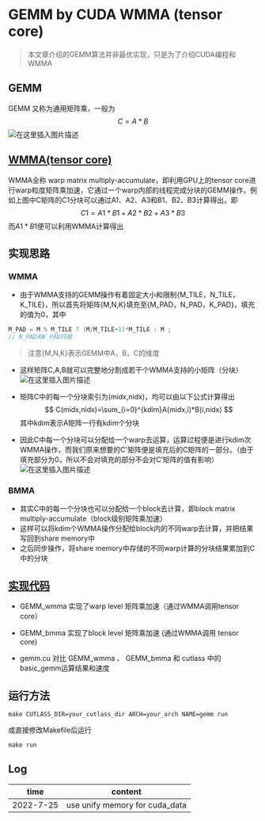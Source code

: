 # GEMM by CUDA WMMA (tensor core)
> 本文章介绍的GEMM算法并非最优实现，只是为了介绍CUDA编程和WMMA
## GEMM
GEMM 又称为通用矩阵乘，一般为
$$
C=A*B
$$
![在这里插入图片描述](https://img-blog.csdnimg.cn/61a1cf3d5d734bb59fb1ce4d8a1d5917.png)
## [WMMA(tensor core)](https://docs.nvidia.com/cuda/cuda-c-programming-guide/index.html#wmma)
WMMA全称 warp matrix multiply-accumulate，即利用GPU上的tensor core进行warp粒度矩阵乘加速，它通过一个warp内部的线程完成分块的GEMM操作，例如上图中C矩阵的C1分块可以通过A1、A2、A3和B1、B2、B3计算得出，即
$$
C1=A1*B1+A2*B2+A3*B3
$$
而$A1*B1$便可以利用WMMA计算得出
## 实现思路
### WMMA
- 由于WMMA支持的GEMM操作有着固定大小和限制{M_TILE，N_TILE，K_TILE}，所以首先将矩阵{M,N,K}填充至{M_PAD，N_PAD，K_PAD}，填充的值为0，其中
```c++
M_PAD = M % M_TILE ? (M/M_TILE+1)*M_TILE : M ;
// N_PAD和K_PAD同理
```
> 注意{M,N,K}表示GEMM中A，B，C的维度
- 这样矩阵C,A,B就可以完整地分割成若干个WMMA支持的小矩阵（分块）
![在这里插入图片描述](https://img-blog.csdnimg.cn/e46689a183584c38b7a4657d9e186902.png)

- 矩阵C中的每一个分块索引为(midx,nidx)，均可以由以下公式计算得出
$$
C(midx,nidx)=\sum_{i=0}^{kdim}A(midx,i)*B(i,nidx)
$$
其中kdim表示A矩阵一行有kdim个分块
- 因此C中每一个分块可以分配给一个warp去运算，运算过程便是进行kdim次WMMA操作，而我们原来想要的C'矩阵便是填充后的C矩阵的一部分。（由于填充部分为0，所以不会对填充的部分不会对C’矩阵的值有影响）
![在这里插入图片描述](https://img-blog.csdnimg.cn/f026324430034a23ad0665159dd2b4a0.png)
### BMMA
- 其实C中的每一个分块也可以分配给一个block去计算，即block matrix multiply-accumulate（block级别矩阵乘加速）
- 这样可以将kdim个WMMA操作分配给block内的不同warp去计算，并把结果写回到share memory中
- 之后同步操作，将share memory中存储的不同warp计算的分块结果累加到C中的分块
## [实现代码](https://github.com/gty111/GEMM_WMMA)

- GEMM_wmma 实现了warp level 矩阵乘加速（通过WMMA调用tensor core）
- GEMM_bmma 实现了block level 矩阵乘加速  (通过WMMA调用 tensor core)

- gemm.cu 对比 GEMM_wmma 、 GEMM_bmma  和 cutlass 中的basic_gemm运算结果和速度

## 运行方法

```shell
make CUTLASS_DIR=your_cutlass_dir ARCH=your_arch NAME=gemm run
```

或直接修改Makefile后运行

```
make run
```

## Log

|time|content|
|--|--|
|2022-7-25|use unify memory for cuda_data|
